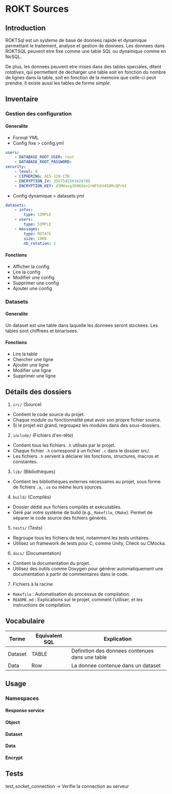 # ROKT Sources

## Introduction

ROKTSql est un systeme de base de donnees rapide et dynamique permettant le traitement, analyse et gestion de donnees.
Les donnees dans ROKTSQL peuvent etre fixe comme une table SQL ou dynamique comme en NoSQL.

De plus, les donnees peuvent etre mises dans des tables speciales, ditent *rotatives*, qui permettent de decharger une table soit en fonction du nombre de lignes dans la table, soit en fonction de la memoire que celle-ci peut prendre.
Il existe aussi les tables de forme *simple*.

## Inventaire

### Gestion des configuration

#### Generalite
- Format YML
- Config fixe > config.yml
```yml
users:
    - DATABASE_ROOT_USER: root
    - DATABASE_ROOT_PASSWORD: 
security:
    - level: 0
    - CIPHERING: AES-128-CTR
    - ENCRYPTION_IV: 3567545563424789
    - ENCRYPTION_KEY: 45MHaxg35N6Xev2rWFhSU45DMcQPrbt

```

- Config dynamique > datasets.yml
```yml
datasets:
    - infos: 
        type: SIMPLE
    - users: 
        type: SIMPLE
    - messages: 
        type: ROTATE
        size: 10KB
        nb_rotation: 2
```

#### Fonctions
- Afficher la config
- Lire la config
- Modifier une config
- Supprimer une config
- Ajouter une config

### Datasets
#### Generalite
Un dataset est une table dans laquelle les donnees seront stockees.
Les tables sont chiffrees et binarisees.

#### Fonctions
- Lire la table
- Chercher une ligne
- Ajouter une ligne
- Modifier une ligne
- Supprimer une ligne

## Détails des dossiers
1. `src/` (Source)
- Contient le code source du projet.
- Chaque module ou fonctionnalité peut avoir son propre fichier source.
- Si le projet est grand, regroupez les modules dans des sous-dossiers.
2. `include/` (Fichiers d'en-tête)
- Contient tous les fichiers `.h` utilisés par le projet.
- Chaque fichier `.h` correspond à un fichier `.c` dans le dossier src/.
- Les fichiers `.h` servent à déclarer les fonctions, structures, macros et constantes.
3. `lib/` (Bibliothèques)
- Contient les bibliothèques externes nécessaires au projet, sous forme de fichiers `.a`, `.so` ou même leurs sources.
4. `build/` (Compilés)
- Dossier dédié aux fichiers compilés et exécutables.
- Géré par votre système de build (e.g., `Makefile`, `CMake`).
Permet de séparer le code source des fichiers générés.
5. `tests/` (Tests)
- Regroupe tous les fichiers de test, notamment les tests unitaires.
- Utilisez un framework de tests pour C, comme Unity, Check ou CMocka.
6. `docs/` (Documentation)
- Contient la documentation du projet.
- Utilisez des outils comme Doxygen pour générer automatiquement une documentation à partir de commentaires dans le code.
7. Fichiers à la racine
- `Makefile` : Automatisation du processus de compilation.
- `README.md` : Explications sur le projet, comment l’utiliser, et les instructions de compilation.

## Vocabulaire

Terme | Equivalent SQL | Explication
--- | --- | ---
Dataset | TABLE | Definition des donnees contenues dans une table
Data | Row | La donnee contenue dans un dataset

## Usage

### Namespaces

#### Response service
#### Object
#### Dataset
#### Data
#### Encrypt

## Tests

test_socket_connection -> Verifie la connection au serveur